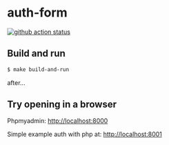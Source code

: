 # auth-form 

[![github action status](https://github.com/rkozlov95/auth-form/workflows/master/badge.svg)](https://github.com/rkozlov95/auth-form/actions)

## Build and run

```sh
$ make build-and-run
```

after...

## Try opening in a browser 

Phpmyadmin: [http://localhost:8000](http://localhost:8000)

Simple example auth with php at: [http://localhost:8001](http://localhost:8001)

